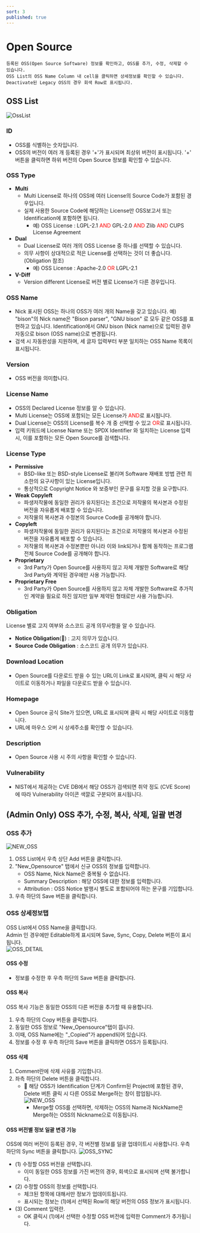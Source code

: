 ```yaml
---
sort: 3
published: true
---
```

# Open Source
```note
등록된 OSS(Open Source Software) 정보를 확인하고, OSS를 추가, 수정, 삭제할 수 있습니다.     
OSS List의 OSS Name Column 내 cell을 클릭하면 상세정보를 확인할 수 있습니다.    
Deactivate된 Legacy OSS의 경우 회색 Row로 표시됩니다.    
```
## OSS List
![OssList](images/2_oss_list.PNG)

### ID  
- OSS를 식별하는 숫자입니다.
- OSS의 버전이 여러 개 등록된 경우 '+'가 표시되며 최상위 버전이 표시됩니다. '+' 버튼을 클릭하면 하위 버전의 Open Source 정보를 확인할 수 있습니다.

### OSS Type  
- **Multi**
    - Multi License로 하나의 OSS에 여러 License의 Source Code가 포함된 경우입니다.
    - 실제 사용한 Source Code에 해당하는 License만 OSS보고서 또는 Identification에 포함하면 됩니다.
        - 예) OSS License : LGPL-2.1 <span style="color:red">AND</span> GPL-2.0 <span style="color:red">AND</span> Zlib <span style="color:red">AND</span> CUPS License Agreement
- **Dual**
    - Dual License로 여러 개의 OSS License 중 하나를 선택할 수 있습니다.
    - 의무 사항이 상대적으로 적은 License를 선택하는 것이 더 좋습니다. (Obligation 참조)
        - 예) OSS License : Apache-2.0 <span style="color:red">OR</span> LGPL-2.1
- **V-Diff**
    - Version different License로 버전 별로 License가 다른 경우입니다.

### OSS Name 
- Nick 표시된 OSS는 하나의 OSS가 여러 개의 Name을 갖고 있습니다.
    예) "bison"의 Nick name은 "Bison parser", "GNU bison" 로 모두 같은 OSS를 표현하고 있습니다.
        Identification에서 GNU bison (Nick name)으로 입력된 경우 자동으로 bison (OSS name)으로 변경됩니다.
- 검색 시 자동완성을 지원하며, 세 글자 입력부터 부분 일치하는 OSS Name 목록이 표시됩니다.
      
### Version 
- OSS 버전을 의미합니다.

### License Name 
- OSS의 Declared License 정보를 알 수 있습니다.  
- Multi License는 OSS에 포함되는 모든 License가 <span style="color:red">AND</span>로 표시됩니다.
- Dual License는 OSS의 License를 복수 개 중 선택할 수 있고 <span style="color:red">OR</span>로 표시됩니다.
- 입력 키워드에 License Name 또는 SPDX Identifier 와 일치하는 License 입력 시, 이를 포함하는 모든 Open Source를 검색합니다.

### License Type
- **Permissive**
    - BSD-like 또는 BSD-style License로 불리며 Software 재배포 방법 관련 최소한의 요구사항이 있는 License입니다.
    - 통상적으로 Copyright Notice 와 보증부인 문구를 유지할 것을 요구합니다.
- **Weak Copyleft**
    - 파생저작물에 동일한 권리가 유지된다는 조건으로 저작물의 복사본과 수정된 버전을 자유롭게 배포할 수 있습니다.
    - 저작물의 복사본과 수정본의 Source Code를 공개해야 합니다.
- **Copyleft**
    - 파생저작물에 동일한 권리가 유지된다는 조건으로 저작물의 복사본과 수정된 버전을 자유롭게 배포할 수 있습니다.
    - 저작물의 복사본과 수정본뿐만 아니라 이와 link되거나 함께 동작하는 프로그램 전체 Source Code를 공개해야 합니다.
- **Proprietary**
    - 3rd Party가 Open Source를 사용하지 않고 자체 개발한 Software로 해당 3rd Party와 계약된 경우에만 사용 가능합니다.
- **Proprietary Free**
    - 3rd Party가 Open Source를 사용하지 않고 자체 개발한 Software로 추가적인 계약을 필요로 하진 않지만 일부 제약된 형태로만 사용 가능합니다.

### Obligation 
License 별로 고지 여부와 소스코드 공개 의무사항을 알 수 있습니다.
- **Notice Obligation**(:page_facing_up:) : 고지 의무가 있습니다.
- **Source Code Obligation** : 소스코드 공개 의무가 있습니다. 

### Download Location 
- Open Source를 다운로드 받을 수 있는 URL이 Link로 표시되며, 클릭 시 해당 사이트로 이동하거나 파일을 다운로드 받을 수 있습니다.

### Homepage 
- Open Source 공식 Site가 있으면, URL로 표시되며 클릭 시 해당 사이트로  이동합니다.
- URL에 마우스 오버 시 상세주소를 확인할 수 있습니다.

### Description 
- Open Source 사용 시 주의 사항을 확인할 수 있습니다.

### Vulnerability 
- NIST에서 제공하는 CVE DB에서 해당 OSS가 검색되면 취약 정도 (CVE Score)에 따라 Vulnerability 아이콘 색깔로 구분되어 표시됩니다.

## (Admin Only) OSS 추가, 수정, 복사, 삭제, 일괄 변경
### OSS 추가
![NEW_OSS](images/2_oss_add_new.PNG) 
1. OSS List에서 우측 상단 Add 버튼을 클릭합니다.
2. "New_Opensource" 탭에서 신규 OSS의 정보를 입력합니다.
    - OSS Name, Nick Name은 중복될 수 없습니다. 
    - Summary Description : 해당 OSS에 대한 정보를 입력합니다.
    - Attribution : OSS Notice 발행시 별도로 포함되어야 하는 문구를 기입합니다.
3. 우측 하단의 Save 버튼을 클릭합니다.

### OSS 상세정보탭
OSS List에서 OSS Name을 클릭합니다.    
Admin 인 경우에만 Editable하게 표시되며 Save, Sync, Copy, Delete 버튼이 표시됩니다.    
![OSS_DETAIL](images/2_oss_detail.PNG)  

#### OSS 수정
- 정보를 수정한 후 우측 하단의 Save 버튼을 클릭합니다.

#### OSS 복사
OSS 복사 기능은 동일한 OSS의 다른 버전을 추가할 때 유용합니다.
1. 우측 하단의 Copy 버튼을 클릭합니다. 
2. 동일한 OSS 정보로 "New_Opensource"탭이 뜹니다.
3. 이때, OSS Name에는 "_Copied"가 append되어 있습니다. 
4. 정보를 수정 후 우측 하단의 Save 버튼을 클릭하면 OSS가 등록됩니다.

#### OSS 삭제
1. Comment란에 삭제 사유를 기입합니다.
2. 좌측 하단의 Delete 버튼을 클릭합니다.
    - 📢 해당 OSS가 Identification 단계가 Confirm된 Project에 포함된 경우, Delete 버튼 클릭 시 다른 OSS로 Merge하는 창이 팝업됩니다.   
    ![NEW_OSS](images/2_oss_rename.PNG)
        - Merge할 OSS를 선택하면, 삭제하는 OSS의 Name과 NickName은 Merge하는 OSS의 Nickname으로 이동됩니다.


#### OSS 버전별 정보 일괄 변경 기능
OSS에 여러 버전이 등록된 경우, 각 버전별 정보를 일괄 업데이트시 사용합니다.
우측 하단의 Sync 버튼을 클릭합니다.
![OSS_SYNC](images/2_oss_sync.PNG)  
- (1) 수정할 OSS 버전을 선택합니다. 
    - 이미 동일한 OSS 정보를 가진 버전의 경우, 회색으로 표시되며 선택 불가합니다.
- (2) 수정할 OSS의 정보를 선택합니다. 
    - 체크된 항목에 대해서만 정보가 업데이트됩니다.
    - 표시되는 정보는 (1)에서 선택된 Row의 해당 버전의 OSS 정보가 표시됩니다.
- (3) Comment 입력란.
    - OK 클릭시 (1)에서 선택한 수정할 OSS 버전에 입력한 Comment가 추가됩니다.





